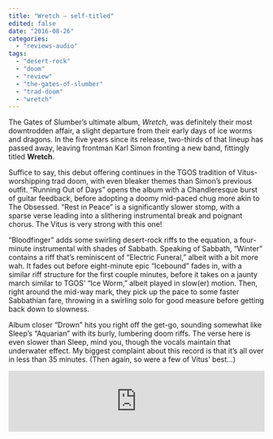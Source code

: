 ```yaml
---
title: "Wretch – self-titled"
edited: false
date: "2016-08-26"
categories:
  - "reviews-audio"
tags:
  - "desert-rock"
  - "doom"
  - "review"
  - "the-gates-of-slumber"
  - "trad-doom"
  - "wretch"
---
```


The Gates of Slumber’s ultimate album, _Wretch_, was definitely their most downtrodden affair, a slight departure from their early days of ice worms and dragons. In the five years since its release, two-thirds of that lineup has passed away, leaving frontman Karl Simon fronting a new band, fittingly titled **Wretch**.

Suffice to say, this debut offering continues in the TGOS tradition of Vitus-worshipping trad doom, with even bleaker themes than Simon’s previous outfit. “Running Out of Days” opens the album with a Chandleresque burst of guitar feedback, before adopting a doomy mid-paced chug more akin to The Obsessed. “Rest in Peace” is a significantly slower stomp, with a sparse verse leading into a slithering instrumental break and poignant chorus. The Vitus is very strong with this one!

“Bloodfinger” adds some swirling desert-rock riffs to the equation, a four-minute instrumental with shades of Sabbath. Speaking of Sabbath, “Winter” contains a riff that’s reminiscent of “Electric Funeral,” albeit with a bit more wah. It fades out before eight-minute epic “Icebound” fades in, with a similar riff structure for the first couple minutes, before it takes on a jaunty march similar to TGOS’ “Ice Worm,” albeit played in slow(er) motion. Then, right around the mid-way mark, they pick up the pace to some faster Sabbathian fare, throwing in a swirling solo for good measure before getting back down to slowness.

Album closer “Drown” hits you right off the get-go, sounding somewhat like Sleep’s “Aquarian” with its burly, lumbering doom riffs. The verse here is even slower than Sleep, mind you, though the vocals maintain that underwater effect. My biggest complaint about this record is that it’s all over in less than 35 minutes. (Then again, so were a few of Vitus’ best…)

<iframe style="border: 0; width: 100%; height: 120px;" src="https://bandcamp.com/EmbeddedPlayer/album=1947357272/size=large/bgcol=ffffff/linkcol=0687f5/tracklist=false/artwork=small/transparent=true/" width="300" height="150" seamless=""><a href="http://badomenrecords.bandcamp.com/album/wretch">Wretch by Wretch</a></iframe>
